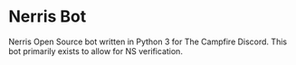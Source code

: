 # Nerris Bot
  Nerris Open Source bot written in Python 3 for The Campfire Discord.
This bot primarily exists to allow for NS verification. 
